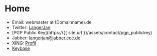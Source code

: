 # Home

* Email: webmaster at (Domainname).de
* Twitter: [LangerJan](https://twitter.com/langerjan)
* [PGP Public Key](https://{{ site.url }}/assets/contact/pgp_publickey)
* Jabber: langerjan@jabber.ccc.de
* XING: [Profil](https://www.xing.com/profile/Jan_Gampe)
* [Keybase](https://keybase.io/langerjan)
